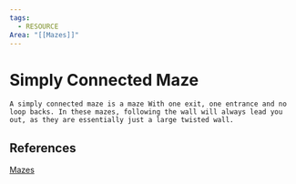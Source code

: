 ```yaml
---
tags:
  - RESOURCE
Area: "[[Mazes]]"
---
```


# Simply Connected Maze

	A simply connected maze is a maze With one exit, one entrance and no loop backs. In these mazes, following the wall will always lead you out, as they are essentially just a large twisted wall. 


## References
[Mazes](https://en.wikipedia.org/wiki/Maze)
